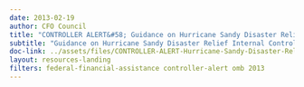 ```yaml
---
date: 2013-02-19
author: CFO Council
title: "CONTROLLER ALERT&#58; Guidance on Hurricane Sandy Disaster Relief Internal Controls"
subtitle: "Guidance on Hurricane Sandy Disaster Relief Internal Controls"
doc-link: ../assets/files/CONTROLLER-ALERT-Hurricane-Sandy-Disaster-Relief-Internal-Controls-2.19.13.pdf
layout: resources-landing
filters: federal-financial-assistance controller-alert omb 2013
---
```


